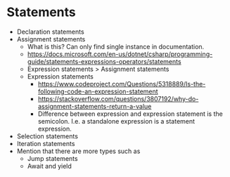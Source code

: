 # Statements
- Declaration statements
- Assignment statements
  - What is this? Can only find single instance in documentation.
  - https://docs.microsoft.com/en-us/dotnet/csharp/programming-guide/statements-expressions-operators/statements
  - Expression statements $>$ Assignment statements
  - Expression statements
    - https://www.codeproject.com/Questions/5318889/Is-the-following-code-an-expression-statement
    - https://stackoverflow.com/questions/3807192/why-do-assignment-statements-return-a-value
    - Difference between expression and expression statement is the semicolon. I.e. a standalone expression is a statement expression.
- Selection statements
- Iteration statements
- Mention that there are more types such as
  - Jump statements
  - Await and yield
